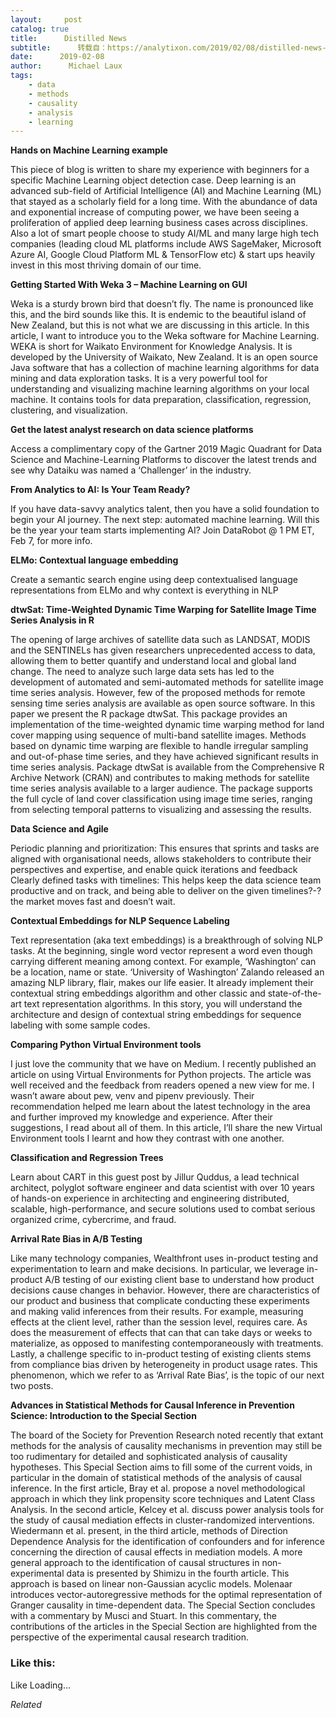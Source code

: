 ```yaml
---
layout:     post
catalog: true
title:      Distilled News
subtitle:      转载自：https://analytixon.com/2019/02/08/distilled-news-970/
date:      2019-02-08
author:      Michael Laux
tags:
    - data
    - methods
    - causality
    - analysis
    - learning
---
```


**Hands on Machine Learning example**

This piece of blog is written to share my experience with beginners for a specific Machine Learning object detection case. Deep learning is an advanced sub-field of Artificial Intelligence (AI) and Machine Learning (ML) that stayed as a scholarly field for a long time. With the abundance of data and exponential increase of computing power, we have been seeing a proliferation of applied deep learning business cases across disciplines. Also a lot of smart people choose to study AI/ML and many large high tech companies (leading cloud ML platforms include AWS SageMaker, Microsoft Azure AI, Google Cloud Platform ML & TensorFlow etc) & start ups heavily invest in this most thriving domain of our time.

**Getting Started With Weka 3 – Machine Learning on GUI**

Weka is a sturdy brown bird that doesn’t fly. The name is pronounced like this, and the bird sounds like this. It is endemic to the beautiful island of New Zealand, but this is not what we are discussing in this article. In this article, I want to introduce you to the Weka software for Machine Learning. WEKA is short for Waikato Environment for Knowledge Analysis. It is developed by the University of Waikato, New Zealand. It is an open source Java software that has a collection of machine learning algorithms for data mining and data exploration tasks. It is a very powerful tool for understanding and visualizing machine learning algorithms on your local machine. It contains tools for data preparation, classification, regression, clustering, and visualization.

**Get the latest analyst research on data science platforms**

Access a complimentary copy of the Gartner 2019 Magic Quadrant for Data Science and Machine-Learning Platforms to discover the latest trends and see why Dataiku was named a ‘Challenger’ in the industry.

**From Analytics to AI: Is Your Team Ready?**

If you have data-savvy analytics talent, then you have a solid foundation to begin your AI journey. The next step: automated machine learning. Will this be the year your team starts implementing AI? Join DataRobot @ 1 PM ET, Feb 7, for more info.

**ELMo: Contextual language embedding**

Create a semantic search engine using deep contextualised language representations from ELMo and why context is everything in NLP

**dtwSat: Time-Weighted Dynamic Time Warping for Satellite Image Time Series Analysis in R**

The opening of large archives of satellite data such as LANDSAT, MODIS and the SENTINELs has given researchers unprecedented access to data, allowing them to better quantify and understand local and global land change. The need to analyze such large data sets has led to the development of automated and semi-automated methods for satellite image time series analysis. However, few of the proposed methods for remote sensing time series analysis are available as open source software. In this paper we present the R package dtwSat. This package provides an implementation of the time-weighted dynamic time warping method for land cover mapping using sequence of multi-band satellite images. Methods based on dynamic time warping are flexible to handle irregular sampling and out-of-phase time series, and they have achieved significant results in time series analysis. Package dtwSat is available from the Comprehensive R Archive Network (CRAN) and contributes to making methods for satellite time series analysis available to a larger audience. The package supports the full cycle of land cover classification using image time series, ranging from selecting temporal patterns to visualizing and assessing the results.

**Data Science and Agile**

Periodic planning and prioritization: This ensures that sprints and tasks are aligned with organisational needs, allows stakeholders to contribute their perspectives and expertise, and enable quick iterations and feedback Clearly defined tasks with timelines: This helps keep the data science team productive and on track, and being able to deliver on the given timelines?-?the market moves fast and doesn’t wait.

**Contextual Embeddings for NLP Sequence Labeling**

Text representation (aka text embeddings) is a breakthrough of solving NLP tasks. At the beginning, single word vector represent a word even though carrying different meaning among context. For example, ‘Washington’ can be a location, name or state. ‘University of Washington’ Zalando released an amazing NLP library, flair, makes our life easier. It already implement their contextual string embeddings algorithm and other classic and state-of-the-art text representation algorithms. In this story, you will understand the architecture and design of contextual string embeddings for sequence labeling with some sample codes.

**Comparing Python Virtual Environment tools**

I just love the community that we have on Medium. I recently published an article on using Virtual Environments for Python projects. The article was well received and the feedback from readers opened a new view for me. I wasn’t aware about pew, venv and pipenv previously. Their recommendation helped me learn about the latest technology in the area and further improved my knowledge and experience. After their suggestions, I read about all of them. In this article, I’ll share the new Virtual Environment tools I learnt and how they contrast with one another.

**Classification and Regression Trees**

Learn about CART in this guest post by Jillur Quddus, a lead technical architect, polyglot software engineer and data scientist with over 10 years of hands-on experience in architecting and engineering distributed, scalable, high-performance, and secure solutions used to combat serious organized crime, cybercrime, and fraud.

**Arrival Rate Bias in A/B Testing**

Like many technology companies, Wealthfront uses in-product testing and experimentation to learn and make decisions. In particular, we leverage in-product A/B testing of our existing client base to understand how product decisions cause changes in behavior. However, there are characteristics of our product and business that complicate conducting these experiments and making valid inferences from their results. For example, measuring effects at the client level, rather than the session level, requires care. As does the measurement of effects that can that can take days or weeks to materialize, as opposed to manifesting contemporaneously with treatments. Lastly, a challenge specific to in-product testing of existing clients stems from compliance bias driven by heterogeneity in product usage rates. This phenomenon, which we refer to as ‘Arrival Rate Bias’, is the topic of our next two posts.

**Advances in Statistical Methods for Causal Inference in Prevention Science: Introduction to the Special Section**

The board of the Society for Prevention Research noted recently that extant methods for the analysis of causality mechanisms in prevention may still be too rudimentary for detailed and sophisticated analysis of causality hypotheses. This Special Section aims to fill some of the current voids, in particular in the domain of statistical methods of the analysis of causal inference. In the first article, Bray et al. propose a novel methodological approach in which they link propensity score techniques and Latent Class Analysis. In the second article, Kelcey et al. discuss power analysis tools for the study of causal mediation effects in cluster-randomized interventions. Wiedermann et al. present, in the third article, methods of Direction Dependence Analysis for the identification of confounders and for inference concerning the direction of causal effects in mediation models. A more general approach to the identification of causal structures in non-experimental data is presented by Shimizu in the fourth article. This approach is based on linear non-Gaussian acyclic models. Molenaar introduces vector-autoregressive methods for the optimal representation of Granger causality in time-dependent data. The Special Section concludes with a commentary by Musci and Stuart. In this commentary, the contributions of the articles in the Special Section are highlighted from the perspective of the experimental causal research tradition.





### Like this:

Like Loading...


*Related*

